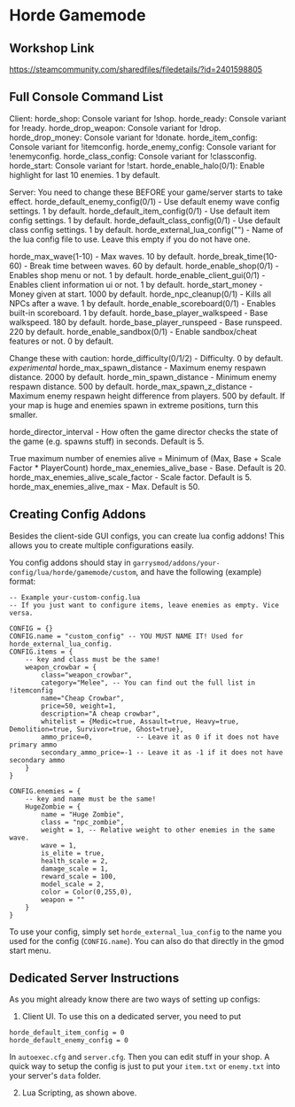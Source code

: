 # Horde Gamemode
## Workshop Link
https://steamcommunity.com/sharedfiles/filedetails/?id=2401598805
## Full Console Command List
Client:
horde_shop: Console variant for !shop.
horde_ready: Console variant for !ready.
horde_drop_weapon: Console variant for !drop.
horde_drop_money: Console variant for !donate.
horde_item_config: Console variant for !itemconfig.
horde_enemy_config: Console variant for !enemyconfig.
horde_class_config: Console variant for !classconfig.
horde_start: Console variant for !start.
horde_enable_halo(0/1): Enable highlight for last 10 enemies. 1 by default.

Server:
You need to change these BEFORE your game/server starts to take effect.
horde_default_enemy_config(0/1) - Use default enemy wave config settings. 1 by default.
horde_default_item_config(0/1) - Use default item config settings. 1 by default.
horde_default_class_config(0/1) - Use default class config settings. 1 by default.
horde_external_lua_config("") - Name of the lua config file to use. Leave this empty if you do not have one.

horde_max_wave(1-10) - Max waves. 10 by default.
horde_break_time(10-60) - Break time between waves. 60 by default.
horde_enable_shop(0/1) - Enables shop menu or not. 1 by default.
horde_enable_client_gui(0/1) - Enables client information ui or not. 1 by default.
horde_start_money - Money given at start. 1000 by default.
horde_npc_cleanup(0/1) - Kills all NPCs after a wave. 1 by default.
horde_enable_scoreboard(0/1) - Enables built-in scoreboard. 1 by default.
horde_base_player_walkspeed - Base walkspeed. 180 by default.
horde_base_player_runspeed - Base runspeed. 220 by default.
horde_enable_sandbox(0/1) - Enable sandbox/cheat features or not. 0 by default.

Change these with caution:
horde_difficulty(0/1/2) - Difficulty. 0 by default. *experimental*
horde_max_spawn_distance - Maximum enemy respawn distance. 2000 by default.
horde_min_spawn_distance - Minimum enemy respawn distance. 500 by default.
horde_max_spawn_z_distance - Maximum enemy respawn height difference from players. 500 by default. If your map is huge and enemies spawn in extreme positions, turn this smaller.

horde_director_interval - How often the game director checks the state of the game (e.g. spawns stuff) in seconds. Default is 5.

True maximum number of enemies alive = Minimum of (Max, Base + Scale Factor * PlayerCount)
horde_max_enemies_alive_base - Base. Default is 20.
horde_max_enemies_alive_scale_factor - Scale factor. Default is 5.
horde_max_enemies_alive_max - Max. Default is 50.

## Creating Config Addons
Besides the client-side GUI configs, you can create lua config addons! This allows you to create multiple configurations easily.

You config addons should stay in `garrysmod/addons/your-config/lua/horde/gamemode/custom`, and have the following (example) format:
```
-- Example your-custom-config.lua
-- If you just want to configure items, leave enemies as empty. Vice versa.

CONFIG = {}
CONFIG.name = "custom_config" -- YOU MUST NAME IT! Used for horde_external_lua_config.
CONFIG.items = {
    -- key and class must be the same!
    weapon_crowbar = {
        class="weapon_crowbar",
        category="Melee", -- You can find out the full list in !itemconfig
        name="Cheap Crowbar",
        price=50, weight=1,
        description="A cheap crowbar",
        whitelist = {Medic=true, Assault=true, Heavy=true, Demolition=true, Survivor=true, Ghost=true},
        ammo_price=0,           -- Leave it as 0 if it does not have primary ammo
        secondary_ammo_price=-1 -- Leave it as -1 if it does not have secondary ammo
    }
}

CONFIG.enemies = {
    -- key and name must be the same!
    HugeZombie = {
        name = "Huge Zombie",
        class = "npc_zombie",
        weight = 1, -- Relative weight to other enemies in the same wave.
        wave = 1,
        is_elite = true,
        health_scale = 2,
        damage_scale = 1,
        reward_scale = 100,
        model_scale = 2,
        color = Color(0,255,0),
        weapon = ""
    }
}
```
To use your config, simply set `horde_external_lua_config` to the name you used for the config (`CONFIG.name`). You can also do that directly in the gmod start menu.

## Dedicated Server Instructions

As you might already know there are two ways of setting up configs:
1. Client UI. To use this on a dedicated server, you need to put
```
horde_default_item_config = 0
horde_default_enemy_config = 0
```
In `autoexec.cfg` and `server.cfg`. Then you can edit stuff in your shop. A quick way to setup the config is just to put your `item.txt` or `enemy.txt` into your server's `data` folder.

2. Lua Scripting, as shown above.
